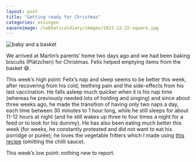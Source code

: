 ```yaml
---
layout: post
title: "Getting ready for Christmas"
categories: essingen
squareimage: /sabbaticaldiary/images/2023-12-22-square.jpg
---
```

<img src="/sabbaticaldiary/images/2023-12-22.jpg" alt="baby and a basket" class="center">

We arrived at Martin’s parents’ home two days ago and we had been baking biscuits (Plätzchen) for Christmas. Felix helped emptying items from the basket 😅. 

This week’s high point: Felix’s nap and sleep seems to be better this week, after recovering from his cold, teething pain and the side-effects from his last vaccination. He falls asleep much quicker when it is his nap time (whereas he previously needed lots of holding and singing) and since about three weeks ago, he made the transition of having only two naps a day, each time between 30 minutes to 1 hour long, while he still sleeps for about 11-12 hours at night (and he still wakes up three to four times a night for a feed or to look for his dummy). He has also been eating much better this week (for weeks, he constantly protested and did not want to eat his porridge or purée); he loves the vegetable fritters which I made using <a href=“https://www.bbcgoodfood.com/recipes/courgette-fritters-2”>this recipe</a> (omitting the chilli sauce).

This week’s low point: nothing new to report.